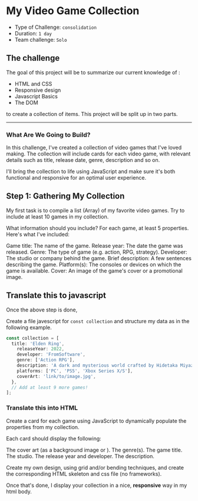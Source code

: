 # My Video Game Collection

- Type of Challenge: `consolidation`
- Duration: `1 day`
- Team challenge: `Solo`

## The challenge

The goal of this project will be to summarize our current knowledge of :

- HTML and CSS
- Responsive design
- Javascript Basics
- The DOM

to create a collection of items. 
This project will be split up in two parts.

---

### What Are We Going to Build?

In this challenge, I've created a collection of video games that I've loved making. The collection will include cards for each video game, with relevant details such as title, release date, genre, description and so on.

I'll bring the collection to life using JavaScript and make sure it's both functional and responsive for an optimal user experience.

## Step 1: Gathering My Collection

My first task is to compile a list (Array) of my favorite video games. Try to include at least 10 games in my collection.

What information should you include?
For each game, at least 5 properties. Here's what I've included:

Game title: The name of the game.
Release year: The date the game was released.
Genre: The type of game (e.g. action, RPG, strategy).
Developer: The studio or company behind the game.
Brief description: A few sentences describing the game.
Platform(s): The consoles or devices on which the game is available.
Cover: An image of the game's cover or a promotional image.

## Translate this to javascript

Once the above step is done, 

Create a file javescript for `const collection` and structure my data as in the following example.

```javascript
const collection = [
  title: 'Elden Ring',
    releaseYear: 2022,
    developer: 'FromSoftware',
    genre: ['Action RPG'],
    description: 'A dark and mysterious world crafted by Hidetaka Miyazaki and George R. R. Martin.',
    platforms: ['PC', 'PS5', 'Xbox Series X/S'],
    coverArt: 'link/to/image.jpg',
  },
  // Add at least 9 more games!
];
```

### Translate this into HTML

Create a card for each game using JavaScript to dynamically populate the properties from my collection.

Each card should display the following:

The cover art (as a background image or <img>).
The genre(s).
The game title.
The studio.
The release year and developer.
The description.

Create my own design, using grid and/or bending techniques, and create the corresponding HTML skeleton and css file (no frameworks).

Once that's done, I display your collection in a nice, **responsive** way in my html body.
